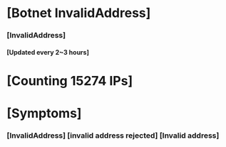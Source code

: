 # [Botnet InvalidAddress]
### [InvalidAddress]
#### [Updated every 2~3 hours]

# [Counting 15274 IPs]

# [Symptoms] 

###   [InvalidAddress] [invalid address rejected] [Invalid address]
